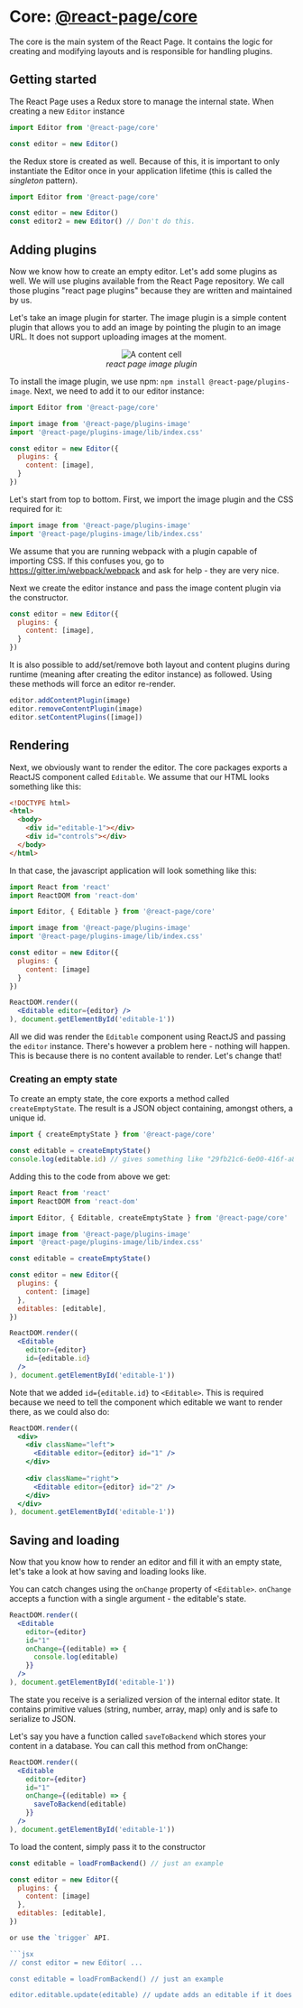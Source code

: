 # Core: [@react-page/core](https://www.npmjs.com/package/@react-page/core)

The core is the main system of the React Page. It contains the logic for creating and modifying
layouts and is responsible for handling plugins.

## Getting started

The React Page uses a Redux store to manage the internal state. When creating a new `Editor` instance

```jsx
import Editor from '@react-page/core'

const editor = new Editor()
```

the Redux store is created as well. Because of this, it is important to only instantiate the Editor once in your
application lifetime (this is called the *singleton* pattern).

```jsx
import Editor from '@react-page/core'

const editor = new Editor()
const editor2 = new Editor() // Don't do this.
```

## Adding plugins

Now we know how to create an empty editor. Let's add some plugins as well. We will use plugins available from the React Page repository. We call those plugins "react page plugins" because they are written and maintained by us.

Let's take an image plugin for starter. The image plugin is a simple content plugin that allows you to add an image by pointing the plugin to an image URL. It does not support uploading images at the moment.

<p>
  <figure align="center">
    <img alt="A content cell" src="/images/content-cell.png"><br>
    <figcaption align="center"><em>react page image plugin</em></figcaption>
  </figure>
</p>

To install the image plugin, we use npm: `npm install @react-page/plugins-image`. Next, we need to add it
to our editor instance:

```jsx
import Editor from '@react-page/core'

import image from '@react-page/plugins-image'
import '@react-page/plugins-image/lib/index.css'

const editor = new Editor({
  plugins: {
    content: [image],
  }
})
```

Let's start from top to bottom. First, we import the image plugin and the CSS required for it:

```jsx
import image from '@react-page/plugins-image'
import '@react-page/plugins-image/lib/index.css'
```

We assume that you are running webpack with a plugin capable of importing CSS. If this confuses you, go
to https://gitter.im/webpack/webpack and ask for help - they are very nice.

Next we create the editor instance and pass the image content plugin via the constructor.

```jsx
const editor = new Editor({
  plugins: {
    content: [image],
  }
})
```

It is also possible to add/set/remove both layout and content plugins during runtime
(meaning after creating the editor instance) as followed. Using these methods will force an editor re-render.

```jsx
editor.addContentPlugin(image)
editor.removeContentPlugin(image)
editor.setContentPlugins([image])
```

## Rendering

Next, we obviously want to render the editor. The core packages exports a ReactJS component called `Editable`. We assume
that our HTML looks something like this:

```html
<!DOCTYPE html>
<html>
  <body>
    <div id="editable-1"></div>
    <div id="controls"></div>
  </body>
</html>
```

In that case, the javascript application will look something like this:

```jsx
import React from 'react'
import ReactDOM from 'react-dom'

import Editor, { Editable } from '@react-page/core'

import image from '@react-page/plugins-image'
import '@react-page/plugins-image/lib/index.css'

const editor = new Editor({
  plugins: {
    content: [image]
  }
})

ReactDOM.render((
  <Editable editor={editor} />
), document.getElementById('editable-1'))
```

All we did was render the `Editable` component using ReactJS and passing the `editor` instance. There's however a problem here - nothing will happen. This is because there is no content available to render. Let's change that!

### Creating an empty state

To create an empty state, the core exports a method called `createEmptyState`. The result is a JSON object containing, amongst others, a unique id.

```jsx
import { createEmptyState } from '@react-page/core'

const editable = createEmptyState()
console.log(editable.id) // gives something like "29fb21c6-6e00-416f-a8e1-2be9fb84801c"
```

Adding this to the code from above we get:

```jsx
import React from 'react'
import ReactDOM from 'react-dom'

import Editor, { Editable, createEmptyState } from '@react-page/core'

import image from '@react-page/plugins-image'
import '@react-page/plugins-image/lib/index.css'

const editable = createEmptyState()

const editor = new Editor({
  plugins: {
    content: [image]
  },
  editables: [editable],
})

ReactDOM.render((
  <Editable
    editor={editor}
    id={editable.id}
  />
), document.getElementById('editable-1'))
```

Note that we added `id={editable.id}` to `<Editable>`. This is required because we need to tell the component
which editable we want to render there, as we could also do:

```jsx
ReactDOM.render((
  <div>
    <div className="left">
      <Editable editor={editor} id="1" />  
    </div>
    
    <div className="right">
      <Editable editor={editor} id="2" />    
    </div>
  </div>
), document.getElementById('editable-1'))
```

## Saving and loading

Now that you know how to render an editor and fill it with an empty state, let's take a look at how
saving and loading looks like.

You can catch changes using the `onChange` property of `<Editable>`. `onChange` accepts a function with a single
argument - the editable's state.

```jsx
ReactDOM.render((
  <Editable
    editor={editor}
    id="1"
    onChange={(editable) => {
      console.log(editable)
    }}
  />
), document.getElementById('editable-1'))
```

The state you receive is a serialized version of the internal editor state. It contains primitive values (string, number, array, map) only and is safe to serialize to JSON.

Let's say you have a function called `saveToBackend` which stores your content in a database. You can call this method from onChange:

```jsx
ReactDOM.render((
  <Editable
    editor={editor}
    id="1"
    onChange={(editable) => {
      saveToBackend(editable)
    }}
  />
), document.getElementById('editable-1'))
```

To load the content, simply pass it to the constructor

```jsx
const editable = loadFromBackend() // just an example

const editor = new Editor({
  plugins: {
    content: [image]
  },
  editables: [editable],
})

or use the `trigger` API.

```jsx
// const editor = new Editor( ...

const editable = loadFromBackend() // just an example

editor.editable.update(editable) // update adds an editable if it does not exist yet, or updates it when it exists in the store.
```
